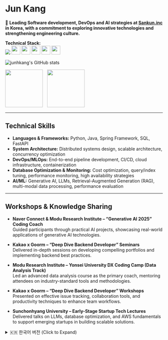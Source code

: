 # Jun Kang

🔭 **Leading Software development, DevOps and AI strategies at [Sankun.inc](https://www.sankun.com) in Korea, with a commitment to exploring innovative technologies and strengthening engineering culture.**

**Technical Stack:**  
<img src="https://img.shields.io/badge/Spring%20Boot-6DB33F?style=for-the-badge&logo=springboot&logoColor=white"/> <img src="https://img.shields.io/badge/-Java-007396?style=for-the-badge&logo=java&logoColor=white" height="28" /> <img src="https://img.shields.io/badge/-SQL-336791?style=for-the-badge&logo=postgresql&logoColor=white" height="28" /> <img src="https://img.shields.io/badge/-AWS-232F3E?style=for-the-badge&logo=amazonaws&logoColor=white" height="28" /> <img src="https://img.shields.io/badge/-Python-3776AB?style=for-the-badge&logo=python&logoColor=white" height="28" /> <img src="https://img.shields.io/badge/-Machine%20Learning-FF6F00?style=for-the-badge&logo=tensorflow&logoColor=white" height="28" />

![junhkang's GitHub stats](https://github-readme-stats.vercel.app/api?username=junhkang&show_icons=true&theme=radical&count_private=true)

[<img src="https://img.shields.io/badge/LinkedIn--lightgrey?style=for-the-badge&logo=linkedin&logoColor=white" width="120" />](https://www.linkedin.com/in/junh-kang/) [<img src="https://img.shields.io/badge/Tistory--lightgrey?style=for-the-badge&logo=blogger&logoColor=white" width="120" />](https://junhkang.tistory.com)

---
## Technical Skills

- **Languages & Frameworks:** Python, Java, Spring Framework, SQL, FastAPI  
- **System Architecture:** Distributed systems design, scalable architecture, concurrency optimization  
- **DevOps/MLOps:** End-to-end pipeline development, CI/CD, cloud infrastructure, containerization  
- **Database Optimization & Monitoring:** Cost optimization, query/index tuning, performance monitoring, high availability strategies  
- **AI/ML:** Generative AI, LLMs, Retrieval-Augmented Generation (RAG), multi-modal data processing, performance evaluation

---

## Workshops & Knowledge Sharing

- **Naver Connect & Modu Research Institute – “Generative AI 2025” Coding Coach**  
  Guided participants through practical AI projects, showcasing real-world applications of generative AI technologies.
  
- **Kakao x Goorm – “Deep Dive Backend Developer” Seminars**  
  Delivered in-depth sessions on developing compelling portfolios and implementing backend best practices.
  
- **Modu Research Institute – Yonsei University DX Coding Camp (Data Analysis Track)**  
  Led an advanced data analysis course as the primary coach, mentoring attendees on industry-standard tools and methodologies.
  
- **Kakao x Goorm – “Deep Dive Backend Developer” Workshops**  
  Presented on effective issue tracking, collaboration tools, and productivity techniques to enhance team workflows.
  
- **Sunchonhyang University – Early-Stage Startup Tech Lectures**  
  Delivered talks on LLMs, database optimization, and AWS fundamentals to support emerging startups in building scalable solutions.

<details>
  <summary>🇰🇷 한국어 버전 (Click to Expand)</summary>
  
  **강의 및 지식 공유**
  
  - **네이버 커넥트 & 모두의 연구소 – “Generative AI 2025” 코딩코치**  
    생성형 AI의 실제 적용 사례를 중심으로, 인공지능 프로젝트를 직접 진행하며 교육함.
  
  - **카카오 x 구름 – “Deep Dive 백엔드 개발자” 세미나**  
    매력적인 개발자 포트폴리오 구성 및 백엔드 개발 모범 사례를 소개함.
  
  - **모두의 연구소 – 연세대 DX 코딩캠프 (데이터 분석 심화 과정)**  
    고급 데이터 분석 과정을 메인 코치로 진행하며, 산업 현장에서 활용되는 다양한 분석 기법과 도구를 교육함.
  
  - **카카오 x 구름 – “Deep Dive 백엔드 개발자” 워크숍**  
    이슈 트래킹, 협업 도구, 생산성 향상 기법 등 팀 효율성을 높이는 내용을 다룸.
  
  - **순천향대학교 – 초기창업패키지 기술강연**  
    LLM, 데이터베이스 최적화, AWS 활용 등을 주제로 강연하여 스타트업의 확장 가능성을 지원함.
  
</details>

